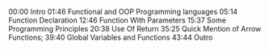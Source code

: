 00:00 Intro
01:46 Functional and OOP Programming languages
05:14 Function Declaration
12:46 Function With Parameters
15:37 Some Programming Principles
20:38 Use Of Return
35:25 Quick Mention of Arrow Functions;
39:40 Global Variables and Functions
43:44 Outro
